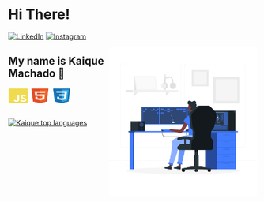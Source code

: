 # Hi There!

[![LinkedIn](https://img.shields.io/badge/LinkedIn-blue.svg?style=for-the-badge&logo=linkedin&logoColor=white)](https://www.linkedin.com/in/kaique-machado-24108b236/)
[![Instagram](https://img.shields.io/badge/Instagram-blue.svg?style=for-the-badge&logo=Instagram&logoColor=white)](https://www.instagram.com/kaiquemachado.pro/)

<img align="right" alt="Code Boy image" src="./codeBoy.jpg"  width="300px"/>
<!-- Imagem Desenvolvida por / Freepik -->

## My name is Kaique Machado 👋

<div style="display: inline_block">
  <img align="center" alt="Kaique-Js" height="30" width="40" src="https://raw.githubusercontent.com/devicons/devicon/master/icons/javascript/javascript-plain.svg">
  <img align="center" alt="Kaique-HTML" height="30" width="40" src="https://raw.githubusercontent.com/devicons/devicon/master/icons/html5/html5-original.svg">
  <img align="center" alt="Kaique-CSS" height="30" width="40" src="https://raw.githubusercontent.com/devicons/devicon/master/icons/css3/css3-original.svg">
</div>

<br>

<div aling="left">
  
  [![Kaique top languages](https://github-readme-stats.vercel.app/api/top-langs/?username=kaiquemachadopro&layout=compact)](https://github.com/anuraghazra/github-readme-stats)
  
</div>
